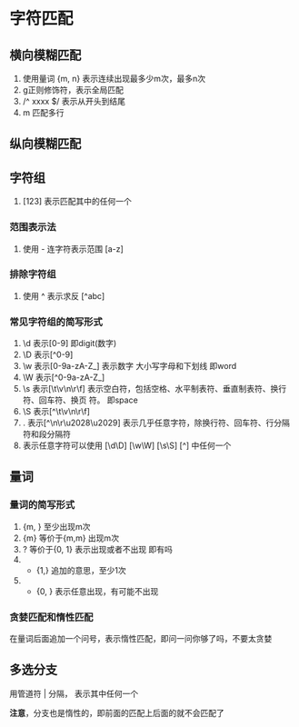 # 字符匹配

## 横向模糊匹配

1. 使用量词 {m, n} 表示连续出现最多少m次，最多n次
2. g正则修饰符，表示全局匹配
3. /^ xxxx $/ 表示从开头到结尾
4. m 匹配多行

## 纵向模糊匹配


## 字符组

1. [123] 表示匹配其中的任何一个 

### 范围表示法

1. 使用 - 连字符表示范围 [a-z]

### 排除字符组

1. 使用 ^ 表示求反 [^abc]

### 常见字符组的简写形式

1. \d 表示[0-9] 即digit(数字)
2. \D 表示[^0-9]
3. \w 表示[0-9a-zA-Z_] 表示数字 大小写字母和下划线 即word
4. \W 表示[^0-9a-zA-Z_] 
5. \s 表示[\t\v\n\r\f] 表示空白符，包括空格、水平制表符、垂直制表符、换行符、回车符、换页 符。 即space
6. \S 表示[^\t\v\n\r\f]
7. .  表示[^\n\r\u2028\u2029] 表示几乎任意字符，除换行符、回车符、行分隔符和段分隔符
8. 表示任意字符可以使用 [\d\D] [\w\W] [\s\S] [^] 中任何一个

## 量词

### 量词的简写形式

1. {m, } 至少出现m次
2. {m} 等价于{m,m} 出现m次
3. ? 等价于{0, 1} 表示出现或者不出现 即有吗
4. + {1,} 追加的意思，至少1次
5. * {0, } 表示任意出现，有可能不出现

### 贪婪匹配和惰性匹配

在量词后面追加一个问号，表示惰性匹配，即问一问你够了吗，不要太贪婪


## 多选分支

用管道符 | 分隔， 表示其中任何一个

**注意**，分支也是惰性的，即前面的匹配上后面的就不会匹配了